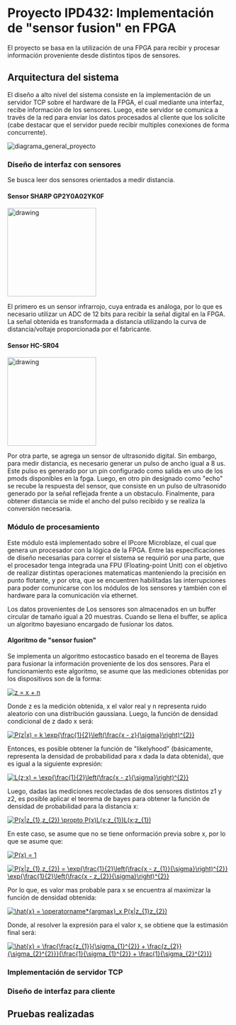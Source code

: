 # Proyecto IPD432: Implementación de "sensor fusion" en FPGA

El proyecto se basa en la utilización de una FPGA para recibir y procesar información proveniente desde distintos tipos de sensores.

## Arquitectura del sistema

El diseño a alto nivel del sistema consiste en la implementación de un servidor TCP sobre el hardware de la FPGA, el cual mediante una interfaz, recibe información de los sensores. Luego, este servidor se comunica a través de la red para enviar los datos procesados al cliente que los solicite (cabe destacar que el servidor puede recibir multiples conexiones de forma concurrente).

![diagrama_general_proyecto](https://user-images.githubusercontent.com/6885419/59152844-659bc180-8a1a-11e9-9238-d148de9c8314.png)

### Diseño de interfaz con sensores

Se busca leer dos sensores orientados a medir distancia.

#### Sensor  SHARP GP2Y0A02YK0F

<img src="https://user-images.githubusercontent.com/6885419/59152999-f2944a00-8a1d-11e9-9633-cc5c80acd938.jpg" alt="drawing" width="200"/>

El primero es un sensor infrarrojo, cuya entrada es análoga, por lo que es necesario utilizar un ADC de 12 bits para recibir la señal digital en la FPGA. La señal obtenida es transformada a distancia utilizando la curva de distancia/voltaje proporcionada por el fabricante.

#### Sensor HC-SR04

<img src="https://user-images.githubusercontent.com/6885419/59153046-0c825c80-8a1f-11e9-9226-131cb57604fb.jpg" alt="drawing" width="200"/>

Por otra parte, se agrega un sensor de ultrasonido digital. Sin embargo, para medir distancia, es necesario generar un pulso de ancho igual a 8 us. Este pulso es generado por un pin configurado como salida en uno de los pmods disponibles en la fpga. Luego, en otro pin designado como "echo" se recube la respuesta del sensor, que consiste en un pulso de ultrasonido generado por la señal reflejada frente a un obstaculo. Finalmente, para obtener distancia se mide el ancho del pulso recibido y se realiza la conversión necesaria.  

### Módulo de procesamiento

Este módulo está implementado sobre el IPcore Microblaze, el cual que genera un procesador con la lógica de la FPGA. Entre las especificaciones de diseño necesarias para correr el sistema se requirió por una parte, que el procesador tenga integrada una FPU (Floating-point Unit) con el objetivo de realizar distintas operaciones matematicas manteniendo la precisión en punto flotante, y por otra, que se encuentren habilitadas las interrupciones para poder comunicarse con los módulos de los sensores y también con el hardware para la comunicación via ethernet.

Los datos provenientes de Los sensores son almacenados en un buffer circular de tamaño igual a 20 muestras. Cuando se llena el buffer, se aplica un algoritmo bayesiano encargado de fusionar los datos.

#### Algoritmo de "sensor fusion"

Se implementa un algoritmo estocastico basado en el teorema de Bayes para fusionar la información proveniente de los dos sensores. Para el funcionamiento este algoritmo, se asume que las mediciones obtenidas por los dispositivos son de la forma:

<a href="https://www.codecogs.com/eqnedit.php?latex=z&space;=&space;x&space;&plus;&space;n" target="_blank"><img src="https://latex.codecogs.com/gif.latex?z&space;=&space;x&space;&plus;&space;n" title="z = x + n"/></a>

Donde z es la medición obtenida, x el valor real y n representa ruido aleatorio con una distribución gaussiana. Luego, la función de densidad condicional de z dado x será:

<a href="https://www.codecogs.com/eqnedit.php?latex=P(z|x)&space;=&space;k&space;\exp{\frac{1}{2}\left(\frac{x&space;-&space;z}{\sigma}\right)^{2}}" target="_blank"><img src="https://latex.codecogs.com/gif.latex?P(z|x)&space;=&space;k&space;\exp{\frac{1}{2}\left(\frac{x&space;-&space;z}{\sigma}\right)^{2}}" title="P(z|x) = k \exp{\frac{1}{2}\left(\frac{x - z}{\sigma}\right)^{2}}" /></a>

Entonces, es posible obtener la función de "likelyhood" (básicamente, representa la densidad de probabilidad para x dada la data obtenida), que es igual a la siguiente expresión:

<a href="https://www.codecogs.com/eqnedit.php?latex=L(z;x)&space;=&space;\exp{\frac{1}{2}\left(\frac{x&space;-&space;z}{\sigma}\right)^{2}}" target="_blank"><img src="https://latex.codecogs.com/gif.latex?L(z;x)&space;=&space;\exp{\frac{1}{2}\left(\frac{x&space;-&space;z}{\sigma}\right)^{2}}" title="L(z;x) = \exp{\frac{1}{2}\left(\frac{x - z}{\sigma}\right)^{2}}" /></a>

Luego, dadas las mediciones recolectadas de dos sensores distintos z1 y z2, es posible aplicar el teorema de bayes para obtener la función de densidad de probabilidad para la distancia x:

<a href="https://www.codecogs.com/eqnedit.php?latex=P(x|z_{1},z_{2})&space;\propto&space;P(x)L(x;z_{1})L(x;z_{1})" target="_blank"><img src="https://latex.codecogs.com/gif.latex?P(x|z_{1},z_{2})&space;\propto&space;P(x)L(x;z_{1})L(x;z_{1})" title="P(x|z_{1},z_{2}) \propto P(x)L(x;z_{1})L(x;z_{1})" /></a>

En este caso, se asume que no se tiene onformación previa sobre x, por lo que se asume que:

<a href="https://www.codecogs.com/eqnedit.php?latex=P(x)&space;=&space;1" target="_blank"><img src="https://latex.codecogs.com/gif.latex?P(x)&space;=&space;1" title="P(x) = 1" /></a>

<a href="https://www.codecogs.com/eqnedit.php?latex=P(x|z_{1},z_{2})&space;=&space;\exp{\frac{1}{2}\left(\frac{x&space;-&space;z_{1}}{\sigma}\right)^{2}}&space;\exp{\frac{1}{2}\left(\frac{x&space;-&space;z_{2}}{\sigma}\right)^{2}}" target="_blank"><img src="https://latex.codecogs.com/gif.latex?P(x|z_{1},z_{2})&space;=&space;\exp{\frac{1}{2}\left(\frac{x&space;-&space;z_{1}}{\sigma}\right)^{2}}&space;\exp{\frac{1}{2}\left(\frac{x&space;-&space;z_{2}}{\sigma}\right)^{2}}" title="P(x|z_{1},z_{2}) = \exp{\frac{1}{2}\left(\frac{x - z_{1}}{\sigma}\right)^{2}} \exp{\frac{1}{2}\left(\frac{x - z_{2}}{\sigma}\right)^{2}}" /></a>

Por lo que, es valor mas probable para x se encuentra al maximizar la función de densidad obtenida:

<a href="https://www.codecogs.com/eqnedit.php?latex=\hat{x}&space;=&space;\operatorname*{argmax}_x&space;P(x|z_{1}z_{2})" target="_blank"><img src="https://latex.codecogs.com/gif.latex?\hat{x}&space;=&space;\operatorname*{argmax}_x&space;P(x|z_{1}z_{2})" title="\hat{x} = \operatorname*{argmax}_x P(x|z_{1}z_{2})" /></a>

Donde, al resolver la expresión para el valor x, se obtiene que la estimasión final será:

<a href="https://www.codecogs.com/eqnedit.php?latex=\hat{x}&space;=&space;\frac{\frac{z_{1}}{\sigma_{1}^{2}}&space;&plus;&space;\frac{z_{2}}{\sigma_{2}^{2}}}{\frac{1}{\sigma_{1}^{2}}&space;&plus;&space;\frac{1}{\sigma_{2}^{2}}}" target="_blank"><img src="https://latex.codecogs.com/gif.latex?\hat{x}&space;=&space;\frac{\frac{z_{1}}{\sigma_{1}^{2}}&space;&plus;&space;\frac{z_{2}}{\sigma_{2}^{2}}}{\frac{1}{\sigma_{1}^{2}}&space;&plus;&space;\frac{1}{\sigma_{2}^{2}}}" title="\hat{x} = \frac{\frac{z_{1}}{\sigma_{1}^{2}} + \frac{z_{2}}{\sigma_{2}^{2}}}{\frac{1}{\sigma_{1}^{2}} + \frac{1}{\sigma_{2}^{2}}}" /></a>

### Implementación de servidor TCP

### Diseño de interfaz para cliente

## Pruebas realizadas
